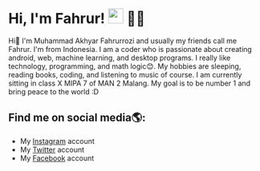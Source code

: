 # Hi, I'm Fahrur! <img src="https://raw.githubusercontent.com/MartinHeinz/MartinHeinz/master/wave.gif" width="30px"> 👨‍💻


Hi👋 I'm Muhammad Akhyar Fahrurrozi and usually my friends call me Fahrur. I'm from Indonesia. I am a coder who is passionate about creating android, web, machine learning, and desktop programs. I really like technology, programming, and math logic😊. My hobbies are sleeping, reading books, coding, and listening to music of course. I am currently sitting in class X MIPA 7 of MAN 2 Malang. My goal is to be number 1 and bring peace to the world :D

## Find me on social media🌎:
- My <a href = "https://www.instagram.com/muhammadakfz" target = "_self">Instagram</a> account
- My <a href = "https://twitter.com/muhammadakfz" target = "_self">Twitter</a> account
- My <a href = "https://www.facebook.com/muhammadakfz" target = "_self">Facebook</a> account
